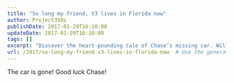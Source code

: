 ```yaml
---
title: "So long my friend, V3 lives in Florida now"
author: Project350z
publishDate: 2017-01-29T16:10:08
updateDate: 2017-01-29T16:10:08
tags: []
excerpt: "Discover the heart-pounding tale of Chase’s missing car. Will he solve the mystery? Follow his journey now!"
url: /2017/so-long-my-friend-v3-lives-in-florida-now  # Use the generated URL with year
---
```

The car is gone! Good luck Chase!<img src="https://feeds.feedburner.com/~r/Project350z/~4/uQC76raCmTk" height="1" width="1" alt=""/>

